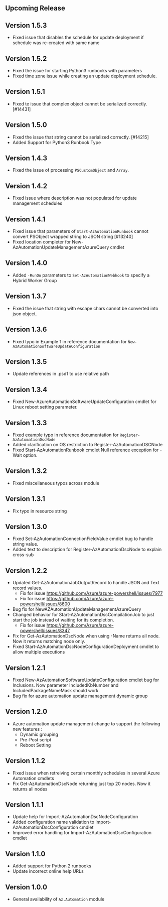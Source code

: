 <!--
    Please leave this section at the top of the change log.

    Changes for the upcoming release should go under the section titled "Upcoming Release", and should adhere to the following format:

    ## Upcoming Release
    * Overview of change #1
        - Additional information about change #1
    * Overview of change #2
        - Additional information about change #2
        - Additional information about change #2
    * Overview of change #3
    * Overview of change #4
        - Additional information about change #4

    ## YYYY.MM.DD - Version X.Y.Z (Previous Release)
    * Overview of change #1
        - Additional information about change #1
-->
## Upcoming Release

## Version 1.5.3
* Fixed issue that disables the schedule for update deployment if schedule was re-created with same name

## Version 1.5.2
* Fixed the issue for starting Python3 runbooks with parameters
* Fixed time zone issue while creating an update deployment schedule.

## Version 1.5.1
* Fixed te issue that complex object cannot be serialized correctly. [#14431]

## Version 1.5.0
* Fixed the issue that string cannot be serialized correctly. [#14215]
* Added Support for Python3 Runbook Type

## Version 1.4.3
* Fixed the issue of processing `PSCustomObject` and `Array`.

## Version 1.4.2
* Fixed issue where description was not populated for update management schedules

## Version 1.4.1
* Fixed issue that parameters of `Start-AzAutomationRunbook` cannot convert PSObject wrapped string to JSON string [#13240]
* Fixed location completer for New-AzAutomationUpdateManagementAzureQuery cmdlet

## Version 1.4.0
* Added `-RunOn` parameters to `Set-AzAutomationWebhook` to specify a Hybrid Worker Group

## Version 1.3.7
* Fixed the issue that string with escape chars cannot be converted into json object.

## Version 1.3.6
* Fixed typo in Example 1 in reference documentation for `New-AzAutomationSoftwareUpdateConfiguration`

## Version 1.3.5
* Update references in .psd1 to use relative path

## Version 1.3.4

* Fixed New-AzureAutomationSoftwareUpdateConfiguration cmdlet for Linux reboot setting parameter. 

## Version 1.3.3
* Fixed example typo in reference documentation for `Register-AzAutomationDscNode`
* Added clarification on OS restriction to Register-AzAutomationDSCNode
* Fixed Start-AzAutomationRunbook cmdlet Null reference exception for -Wait option.

## Version 1.3.2
* Fixed miscellaneous typos across module

## Version 1.3.1
* Fix typo in resource string

## Version 1.3.0
* Fixed Set-AzAutomationConnectionFieldValue cmdlet bug to handle string value.
* Added text to description for Register-AzAutomationDscNode to explain cross-sub

## Version 1.2.2
* Updated Get-AzAutomationJobOutputRecord to handle JSON and Text record values.
    - Fix for issue https://github.com/Azure/azure-powershell/issues/7977
    - Fix for issue https://github.com/Azure/azure-powershell/issues/8600
* Bug fix for NewAZAutomationUpdateManagementAzureQuery
* Changed behavior for Start-AzAutomationDscCompilationJob to just start the job instead of waiting for its completion.
    * Fix for issue https://github.com/Azure/azure-powershell/issues/8347
* Fix for Get-AzAutomationDscNode when using -Name returns all node. Now it returns matching node only.
* Fixed Start-AzAutomationDscNodeConfigurationDeployment cmdlet to allow multiple executions

## Version 1.2.1
* Fixed New-AzAutomationSoftwareUpdateConfiguration cmdlet bug for Inclusions. Now parameter IncludedKbNumber and IncludedPackageNameMask should work.
* Bug fix for azure automation update management dynamic group

## Version 1.2.0
* Azure automation update management change to support the following new features :
    * Dynamic grouping
    * Pre-Post script
    * Reboot Setting

## Version 1.1.2
* Fixed issue when retreiving certain monthly schedules in several Azure Automation cmdlets
* Fix Get-AzAutomationDscNode returning just top 20 nodes. Now it returns all nodes

## Version 1.1.1
* Update help for Import-AzAutomationDscNodeConfiguration
* Added configuration name validation to Import-AzAutomationDscConfiguration cmdlet
* Improved error handling for Import-AzAutomationDscConfiguration cmdlet

## Version 1.1.0
* Added support for Python 2 runbooks
* Update incorrect online help URLs

## Version 1.0.0
* General availability of `Az.Automation` module
